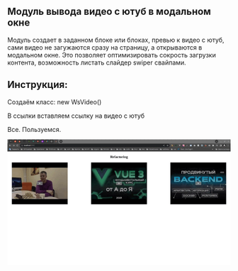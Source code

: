 ## Модуль вывода видео с ютуб в модальном окне

Модуль создает в заданном блоке или блоках, превью к видео с ютуб, сами видео не загужаются сразу на страницу, а открываются в модальном окне. Это позволяет оптимизировать сокрость загрузки контента, возможность листать слайдер swiper свайпами.<br>

## Инструкция:

Создаём класс: new WsVideo()

В ссылки вставляем ссылку на видео с ютуб

Все. Пользуемся.

![](src/img/ws-video.gif)
